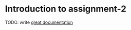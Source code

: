 # Introduction to assignment-2

TODO: write [great documentation](http://jacobian.org/writing/what-to-write/)
